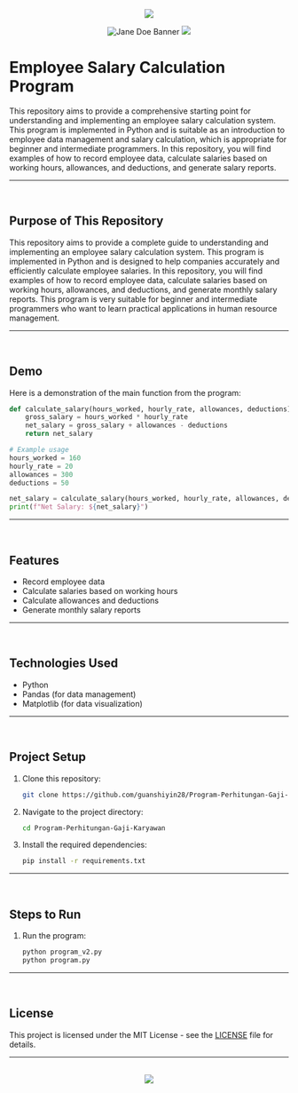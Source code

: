 <div align=center>

<img src="https://capsule-render.vercel.app/api?type=waving&height=100&color=100:FF0000,20:F0F0F0&section=footer&reversal=false&textBg=false&fontAlignY=50&descAlign=48&descAlignY=59"/>

![Jane Doe Banner](https://github.com/user-attachments/assets/6dce4a9a-c124-413d-816b-a0ea878a6cd9)
<img src="https://capsule-render.vercel.app/api?type=waving&height=100&color=20:FF0000,100:F0F0F0&section=header&reversal=false&textBg=false&fontAlignY=50&descAlign=48&descAlignY=59"/>

</div>

# Employee Salary Calculation Program

This repository aims to provide a comprehensive starting point for understanding and implementing an employee salary calculation system. This program is implemented in Python and is suitable as an introduction to employee data management and salary calculation, which is appropriate for beginner and intermediate programmers. In this repository, you will find examples of how to record employee data, calculate salaries based on working hours, allowances, and deductions, and generate salary reports.

<hr><br>

## Purpose of This Repository

This repository aims to provide a complete guide to understanding and implementing an employee salary calculation system. This program is implemented in Python and is designed to help companies accurately and efficiently calculate employee salaries. In this repository, you will find examples of how to record employee data, calculate salaries based on working hours, allowances, and deductions, and generate monthly salary reports. This program is very suitable for beginner and intermediate programmers who want to learn practical applications in human resource management.

<hr><br>

## Demo

Here is a demonstration of the main function from the program:

```python
def calculate_salary(hours_worked, hourly_rate, allowances, deductions):
    gross_salary = hours_worked * hourly_rate
    net_salary = gross_salary + allowances - deductions
    return net_salary

# Example usage
hours_worked = 160
hourly_rate = 20
allowances = 300
deductions = 50

net_salary = calculate_salary(hours_worked, hourly_rate, allowances, deductions)
print(f"Net Salary: ${net_salary}")
```

<hr><br>

## Features

- Record employee data
- Calculate salaries based on working hours
- Calculate allowances and deductions
- Generate monthly salary reports

<hr><br>

## Technologies Used

- Python
- Pandas (for data management)
- Matplotlib (for data visualization)

<hr><br>

## Project Setup

1. Clone this repository:
   ```bash
   git clone https://github.com/guanshiyin28/Program-Perhitungan-Gaji-Karyawan.git
   ```
2. Navigate to the project directory:
   ```bash
   cd Program-Perhitungan-Gaji-Karyawan
   ```
3. Install the required dependencies:
   ```bash
   pip install -r requirements.txt
   ```

<hr><br>

## Steps to Run

1. Run the program:
   ```bash
   python program_v2.py
   python program.py
   ```

<hr><br>

## License

This project is licensed under the MIT License - see the [LICENSE](LICENSE) file for details.

<hr><br>

<div align="center">
  <a href="https://www.instagram.com/guanshiyin_/">
     <img src="https://capsule-render.vercel.app/api?type=waving&height=200&color=100:FF0000,20:F0F0F0&section=footer&reversal=false&textBg=false&fontAlignY=50&descAlign=48&descAlignY=59"/>
  </a>
</div>
